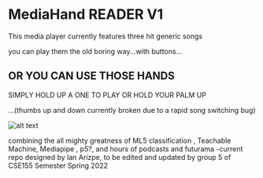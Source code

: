 # MediaHand READER V1

This media player currently features three hit generic songs 

you can play them the old boring way...with buttons...

## OR YOU CAN USE THOSE HANDS 

 SIMPLY HOLD UP A ONE TO PLAY OR HOLD YOUR PALM UP
 
 
 ...(thumbs up and down currently broken due to a rapid song switching bug)





![alt text](https://media.makeameme.org/created/put-your-hands-3322bdcae1.jpg)









combining the all mighty greatness of ML5 classification , Teachable Machine, Mediapipe , p5?, and hours of podcasts and futurama
-current repo designed by Ian Arizpe, to be edited and updated by group 5 of CSE155 Semester Spring 2022
